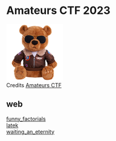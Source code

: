 # Amateurs CTF 2023

![logo](logo.png)
<br/>Credits [Amateurs CTF](https://ctf.amateurs.team/)

## web

[funny_factorials](web/funny_factorials/README.md)\
[latek](web/latek/README.md)\
[waiting_an_eternity](web/waiting_an_eternity/README.md)
